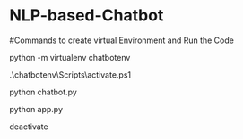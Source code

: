 # NLP-based-Chatbot

#Commands to create virtual Environment and Run the Code

python -m virtualenv chatbotenv

.\chatbotenv\Scripts\activate.ps1

python chatbot.py

python app.py

deactivate
